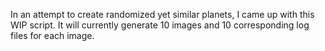 In an attempt to create randomized yet similar planets, I came up with this WIP script.  It will currently generate 10 images and 10 corresponding log files for each image.